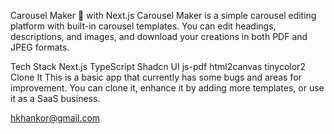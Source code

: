 Carousel Maker 📖 with Next.js
Carousel Maker is a simple carousel editing platform with built-in carousel templates. You can edit headings, descriptions, and images, and download your creations in both PDF and JPEG formats.

Tech Stack
Next.js
TypeScript
Shadcn UI
js-pdf
html2canvas
tinycolor2
Clone It
This is a basic app that currently has some bugs and areas for improvement. You can clone it, enhance it by adding more templates, or use it as a SaaS business.

hkhankor@gmail.com